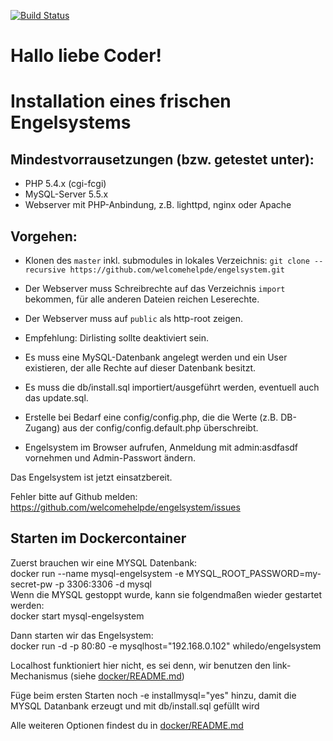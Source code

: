 ﻿[![Build Status](https://travis-ci.org/kekru/engelsystem.svg?branch=fhmuc-tool)](https://travis-ci.org/kekru/engelsystem)  
# Hallo liebe Coder!
# Installation eines frischen Engelsystems

## Mindestvorrausetzungen (bzw. getestet unter):
 * PHP 5.4.x (cgi-fcgi)
 * MySQL-Server 5.5.x
 * Webserver mit PHP-Anbindung, z.B. lighttpd, nginx oder Apache

## Vorgehen:
 * Klonen des `master` inkl. submodules in lokales Verzeichnis: `git clone --recursive https://github.com/welcomehelpde/engelsystem.git`
 * Der Webserver muss Schreibrechte auf das Verzeichnis `import` bekommen, für alle anderen Dateien reichen Leserechte.
 * Der Webserver muss auf `public` als http-root zeigen.

 * Empfehlung: Dirlisting sollte deaktiviert sein.
 * Es muss eine MySQL-Datenbank angelegt werden und ein User existieren, der alle Rechte auf dieser Datenbank besitzt.
 * Es muss die db/install.sql importiert/ausgeführt werden, eventuell auch das update.sql.
 * Erstelle bei Bedarf eine config/config.php, die die Werte (z.B. DB-Zugang) aus der config/config.default.php überschreibt.
 * Engelsystem im Browser aufrufen, Anmeldung mit admin:asdfasdf vornehmen und Admin-Passwort ändern.

Das Engelsystem ist jetzt einsatzbereit.

Fehler bitte auf Github melden: https://github.com/welcomehelpde/engelsystem/issues

## Starten im Dockercontainer
Zuerst brauchen wir eine MYSQL Datenbank:  
docker run --name mysql-engelsystem -e MYSQL_ROOT_PASSWORD=my-secret-pw -p 3306:3306 -d mysql  
Wenn die MYSQL gestoppt wurde, kann sie folgendmaßen wieder gestartet werden:  
docker start mysql-engelsystem

Dann starten wir das Engelsystem:  
docker run -d -p 80:80 -e mysqlhost="192.168.0.102" whiledo/engelsystem

Localhost funktioniert hier nicht, es sei denn, wir benutzen den link-Mechanismus (siehe [docker/README.md](docker/README.md))

Füge beim ersten Starten noch -e installmysql="yes" hinzu, damit die MYSQL Datanbank erzeugt und mit db/install.sql gefüllt wird

Alle weiteren Optionen findest du in [docker/README.md](docker/README.md)


